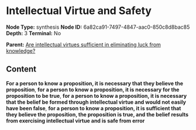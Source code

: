 # Intellectual Virtue and Safety

**Node Type:** synthesis
**Node ID:** 6a82ca91-7497-4847-aac0-850c8d8bac85
**Depth:** 3
**Terminal:** No

**Parent:** [Are intellectual virtues sufficient in eliminating luck from knowledge?](are-intellectual-virtues-sufficient-in-eliminating-luck-from-knowledge.md)

## Content

**For a person to know a proposition, it is necessary that they believe the proposition**, **for a person to know a proposition, it is necessary for the proposition to be true**, **for a person to know a proposition, it is necessary that the belief be formed through intellectual virtue and would not easily have been false**, **for a person to know a proposition, it is sufficient that they believe the proposition, the proposition is true, and the belief results from exercising intellectual virtue and is safe from error**
